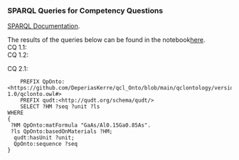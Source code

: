### SPARQL Queries for Competency Questions

[SPARQL Documentation](https://www.w3.org/TR/rdf-sparql-query/).

The results of the queries below can be found in the notebook[here](https://github.com/DeperiasKerre/qcl_Onto/blob/main/Sparql_Query/sparql_queriesv2.ipynb).     
CQ 1.1:  
CQ 1.2:


CQ 2.1:
```
    PREFIX QpOnto:<https://github.com/DeperiasKerre/qcl_Onto/blob/main/qclontology/version-1.0/qclonto.owl#> 
    PREFIX qudt:<http://qudt.org/schema/qudt/>
    SELECT ?HM ?seq ?unit ?ls
WHERE
{
 ?HM QpOnto:matFormula "GaAs/Al0.15Ga0.85As".
 ?ls QpOnto:basedOnMaterials ?HM;
  qudt:hasUnit ?unit; 
  QpOnto:sequence ?seq
}
```
